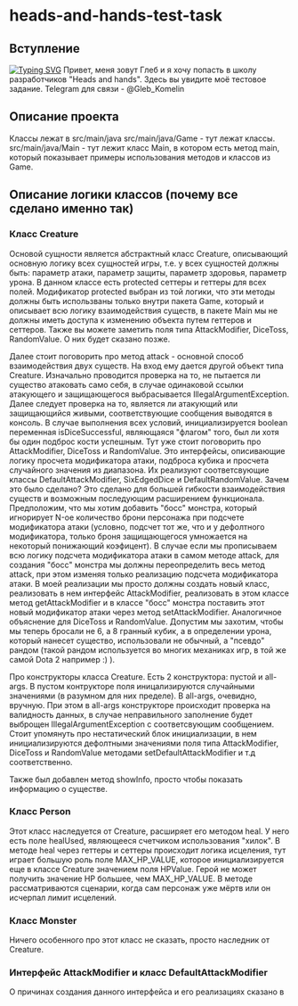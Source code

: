 # heads-and-hands-test-task
## Вступление
[![Typing SVG](https://readme-typing-svg.herokuapp.com?color=%2336BCF7&lines=Computer+science+student)](https://git.io/typing-svg)
Привет, меня зовут Глеб и я хочу попасть в школу разработчиков "Heads and hands". Здесь вы увидите моё тестовое задание.
Telegram для связи - @Gleb_Komelin

## Описание проекта

Классы лежат в src/main/java
src/main/java/Game - тут лежат классы.
src/main/java/Main - тут лежит класс Main, в котором есть метод main, который показывает примеры использования методов и классов из Game.

## Описание логики классов (почему все сделано именно так)

### Класс Creature
Основой сущности является абстрактный класс Creature, описывающий основную логику всех сущностей игры, т.е. у всех сущностей должны быть: параметр атаки, параметр защиты, параметр здоровья, параметр урона.
В данном классе есть protected сеттеры и геттеры для всех полей. Модификатор protected выбран из той логики, что эти методы должны быть использваны только внутри пакета Game, который и описывает всю логику взаимодействия существ, в пакете Main мы не должны иметь доступа к изменению объекта путем геттеров и сеттеров. Также вы можете заметить поля типа AttackModifier, DiceToss, RandomValue. О них будет сказано позже. 

Далее стоит поговорить про метод attack - основной способ взаимодействия двух существ. На вход ему дается другой объект типа Creature. Изначально проводится проверка на то, не пытается ли существо атаковать само себя, в случае одинаковой ссылки атакующего и защищающегося выбрасывается IllegalArgumentException. Далее следует проверка на то, является ли атакующий или защищающийся живыми, соответствующие сообщения выводятся в консоль. В случае выполнения всех условий, инициализируется boolean переменная isDiceSuccessful, являющаяся "флагом" того, был ли хотя бы один подброс кости успешным. Тут уже стоит поговорить про AttackModifier, DiceToss и RandomValue. Это интерфейсы, описивающие логику просчета модификатора атаки, подброса кубика и просчета случайного значения из диапазона. Их реализуют соответсвующие классы DefaultAttackModifier, SixEdgedDice и DefaultRandomValue. Зачем это было сделано? Это сделано для большей гибкости взаимодействия существ и возможным последующим расширением функционала. Предположим, что мы хотим добавить "босс" монстра, который игнорирует N-ое количество брони персонажа при подсчете модификатора атаки (условно, подсчет тот же, что и у дефолтного модификатора, только броня защищающегося умножается на некоторый понижающий коэфицент). В случае если мы прописываем всю логику подсчета модификатора атаки в самом методе attack, для создания "босс" монстра мы должны переопределить весь метод attack, при этом изменяя только реализацию подсчета модификатора атаки. В моей реализации мы просто должны создать новый класс, реализовать в нем интерфейс AttackModifier, реализовать в этом классе метод getAttackModifier и в классе "босс" монстра поставить этот новый модификатор атаки через метод setAttackModifier. Аналогичное объяснение для DiceToss и RandomValue. Допустим мы захотим, чтобы мы теперь бросали не 6, а 8 гранный кубик, а в определении урона, который нанесет существо, использовали не обычный, а "псевдо" рандом (такой рандом используется во многих механиках игр, в той же самой Dota 2 например :) ).

Про конструкторы класса Creature. Есть 2 конструктора: пустой и all-args. В пустом контрукторе поля иницализируются случайными значениями (в разумном для них пределе). В all-args, очевидно, вручную. При этом в all-args конструкторе происходит проверка на валидность данных, в случае неправильного заполнение будет выброщен IllegalArgumentException с соответсвующим сообщением. Стоит упомянуть про нестатический блок инициализации, в нем инициализируются дефолтными значениями поля типа AttackModifier, DiceToss и RandomValue методами setDefaultAttackModifier и т.д соответственно.

Также был добавлен метод showInfo, просто чтобы показать информацию о существе.

### Класс Person
Этот класс наследуется от Creature, расширяет его методом heal. У него есть поле healUsed, являющееся счетчиком использования "хилок". В методе heal через геттеры и сеттеры происходит логика исцеления, тут играет большую роль поле MAX_HP_VALUE, которое инициализируется еще в классе Creature значением поля HPValue. Герой не может получить значение HP большее, чем MAX_HP_VALUE. В методе рассматриваются сценарии, когда сам персонаж уже мёртв или он исчерпал лимит исцелений. 

### Класс Monster
Ничего особенного про этот класс не сказать, просто наследник от Creature.

### Интерфейс AttackModifier и класс DefaultAttackModifier
О причинах создания данного интерфейса и его реализациях сказано в  


